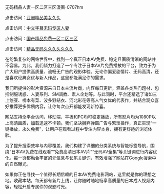 无码精品人妻一区二区三区漫画-0707hm


点击访问：<a href="https://bsdf-5f5.pages.dev/">亚洲精品美女久久</a>

点击访问：<a href="https://cfad.pages.dev/">中文字幕无码专区人妻</a>

点击访问：<a href="https://gfd-5xg.pages.dev/">国产精品免费一区二区三区</a>

点击访问：<a href="https://fdhf-454.pages.dev/">精品无码久久久久久久久</a>


在纷繁复杂的网络世界中，找到一个真正日本AV免费、稳定且画质清晰的网站并不容易。为此，我们倾力打造了一个专注于日本AV片免费播放的平台，致力于为广大用户提供高质量、流畅无广告的观影体验。无论你偏爱剧情片、无码高清，还是喜欢经典女优与新人作品，这里都能满足你的需求。

我们所提供的影片资源来自日本主流片商，内容每日更新，涵盖各类热门题材，包括制服诱惑、人妻系列、SM调教、素人企划等。与此同时，平台还精选了诸如三上悠亚、桥本有菜、波多野结衣、河北彩花等高人气女优的代表作，并结合观众喜好推荐更多优质内容，让你每次点开都能发现新惊喜。

网站支持全平台访问，移动端、平板和PC均可稳定播放，所有影片均为1080P以上高清画质，加载迅速不卡顿。我们坚决摒弃弹窗广告与繁琐操作，真正实现“一键播放，永久免费”，让用户在观看过程中专注内容本身，拥有更舒适的浏览体验。

为了提升搜索效率与内容覆盖，我们构建了详细的分类系统与智能标签导航，围绕“日本AV免费在线观看”“免费高清日本AV片”“无码AV全集”等关键词进行内容优化。每一页都融合丰富的元信息与长尾关键词，有效增强了网站在Google搜索中的自然曝光。

如果你正在寻找一个值得长期信赖的日本AV免费电影网站，这里就是你的理想之地。收藏本站，每天都有新片上线，让你随时随地畅享高质量的日本成人视频内容，轻松开启专属你的观影时光。


<span style="display:none;">[Canonical link](https://github.com/uu54351/58406 ）</span>
